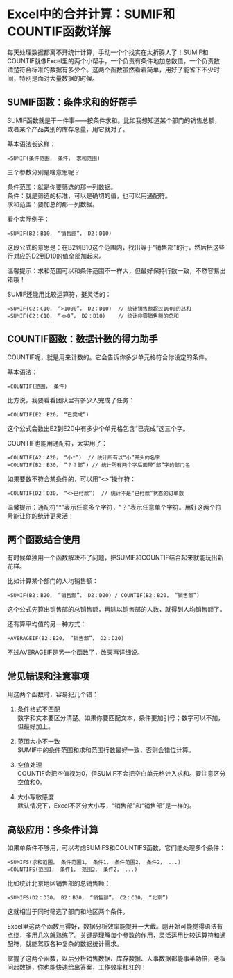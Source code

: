 # Excel中的合并计算：SUMIF和COUNTIF函数详解

每天处理数据都离不开统计计算，手动一个个找实在太折腾人了！SUMIF和COUNTIF就像Excel里的两个小帮手，一个负责有条件地加总数值，一个负责数清楚符合标准的数据有多少个。这两个函数虽然看着简单，用好了能省下不少时间，特别是面对大量数据的时候。

## SUMIF函数：条件求和的好帮手

SUMIF函数就是干一件事——按条件求和。比如我想知道某个部门的销售总额，或者某个产品类别的库存总量，用它就对了。

基本语法长这样：
    
    
    =SUMIF(条件范围， 条件， 求和范围)
    

三个参数分别是啥意思呢？

条件范围：就是你要筛选的那一列数据。  
条件：就是筛选的标准，可以是确切的值，也可以用通配符。  
求和范围：要加总的那一列数据。

看个实际例子：
    
    
    =SUMIF(B2：B10， “销售部”， D2：D10)
    

这段公式的意思是：在B2到B10这个范围内，找出等于“销售部”的行，然后把这些行对应的D2到D10的值全部加起来。

温馨提示：求和范围可以和条件范围不一样大，但最好保持行数一致，不然容易出错哦！

SUMIF还能用比较运算符，挺灵活的：
    
    
    =SUMIF(C2：C10， “>1000”， D2：D10)  // 统计销售额超过1000的总和
    =SUMIF(C2：C10， “<>0”， D2：D10)    // 统计非零销售额的总和
    

## COUNTIF函数：数据计数的得力助手

COUNTIF呢，就是用来计数的。它会告诉你多少单元格符合你设定的条件。

基本语法：
    
    
    =COUNTIF(范围， 条件)
    

比方说，我要看看团队里有多少人完成了任务：
    
    
    =COUNTIF(E2：E20， “已完成”)
    

这个公式会数出E2到E20中有多少个单元格包含“已完成”这三个字。

COUNTIF也能用通配符，太实用了：
    
    
    =COUNTIF(A2：A20， “小*”)  // 统计所有以“小”开头的名字
    =COUNTIF(B2：B30， “？？部”) // 统计所有两个字后面带“部”字的部门名
    

如果要数不符合某条件的，可以用“<>”操作符：
    
    
    =COUNTIF(D2：D30， “<>已付款”)  // 统计不是“已付款”状态的订单数
    

温馨提示：通配符“*”表示任意多个字符，“？”表示任意单个字符。用好这两个符号能让你的统计更灵活！

## 两个函数结合使用

有时候单独用一个函数解决不了问题，把SUMIF和COUNTIF结合起来就能玩出新花样。

比如计算某个部门的人均销售额：
    
    
    =SUMIF(B2：B20， “销售部”， D2：D20) / COUNTIF(B2：B20， “销售部”)
    

这个公式先算出销售部的总销售额，再除以销售部的人数，就得到人均销售额了。

还有算平均值的另一种方式：
    
    
    =AVERAGEIF(B2：B20， “销售部”， D2：D20)
    

不过AVERAGEIF是另一个函数了，改天再详细说。

## 常见错误和注意事项

用这两个函数时，容易犯几个错：

  1. 条件格式不匹配  
数字和文本要区分清楚。如果你要匹配文本，条件要加引号；数字可以不加，但最好加上。

  2. 范围大小不一致  
SUMIF中的条件范围和求和范围行数最好一致，否则会错位计算。

  3. 空值处理  
COUNTIF会把空值视为0，但SUMIF不会把空白单元格计入求和。要注意区分空值和0。

  4. 大小写敏感度  
默认情况下，Excel不区分大小写，“销售部”和“销售部”是一样的。

## 高级应用：多条件计算

如果单条件不够用，可以考虑SUMIFS和COUNTIFS函数，它们能处理多个条件：
    
    
    =SUMIFS(求和范围， 条件范围1， 条件1， 条件范围2， 条件2， ...)
    =COUNTIFS(范围1， 条件1， 范围2， 条件2， ...)
    

比如统计北京地区销售部的总销售额：
    
    
    =SUMIFS(D2：D30， B2：B30， “销售部”， C2：C30， “北京”)
    

这就相当于同时筛选了部门和地区两个条件。

Excel里这两个函数用得好，数据分析效率能提升一大截。刚开始可能觉得语法有点绕，多用几次就熟练了。关键是理解每个参数的作用，灵活运用比较运算符和通配符，就能驾驭各种复杂的数据统计需求。

掌握了这两个函数，以后分析销售数据、库存数据、人事数据都能事半功倍，老板问起数据，你也能快速给出答案，工作效率杠杠的！‌​​‌​​‌​‌​​‌‌‌‌​‌​​‌​​​​‌​​‌‌​​​‌​​‌‌​‌​‌‌​​‌‌‌​‌‌​​‌​​​‌‌​​​‌‌‌‌‌​​​‌‌‌‌‌​​​‌‌‌
